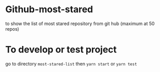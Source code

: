 # Github-most-stared
to show the list of most stared repository from git hub (maximum at 50 repos)

# To develop or test project
go to directory `most-stared-list` then `yarn start` or `yarn test`

